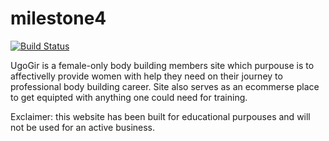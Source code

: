 # milestone4

[![Build Status](https://travis-ci.org/EvaBroberg/code-institute-milestone-4.svg?branch=master)](https://travis-ci.org/EvaBroberg/code-institute-milestone-4)

UgoGir is a female-only body building members site which purpouse is to affectivelly provide women with help they need on their journey to professional body building career. Site also serves as an ecommerse place to get equipted with anything one could need for training.

Exclaimer: this website has been built for educational purpouses and will not be used for an active business.
